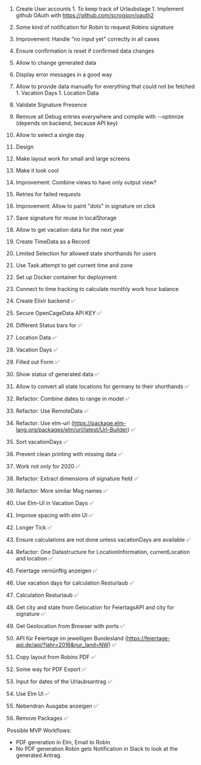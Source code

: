   1. Create User accounts
    1. To keep track of Urlaubstage
    1. Implement github OAuth with https://github.com/scrogson/oauth2
  1. Some kind of notification for Robin to request Robins signature
1. Improvement: Handle "no input yet" correctly in all cases
  1. Ensure confirmation is reset if confirmed data changes
  1. Allow to change generated data
  1. Display error messages in a good way
  1. Allow to provide data manually for everything that could not be fetched
    1. Vacation Days
    1. Location Data
1. Validate Signature Presence
1. Remove all Debug entries everywhere and compile with --optimize (depends on backend, because API key)
1. Allow to select a single day
1. Design
  1. Make layout work for small and large screens
  1. Make it look cool
  1. Improvement: Combine views to have only output view?
1. Retries for failed requests
1. Improvement: Allow to paint "dots" in signature on click
1. Save signature for reuse in localStorage
1. Allow to get vacation data for the next year
1. Create TimeData as a Record
1. Limited Selection for allowed state shorthands for users
1. Use Task.attempt to get current time and zone
1. Set up Docker container for deployment
1. Connect to time tracking to calculate monthly work hour balance



1. Create Elixir backend ✅
  1. Secure OpenCageData API KEY ✅
1. Different Status bars for ✅
  1. Location Data ✅
  1. Vacation Days ✅
  1. Filled out Form ✅
1. Show status of generated data ✅
1. Allow to convert all state locations for germany to their shorthands ✅
1. Refactor: Combine dates to range in model ✅
1. Refactor: Use RemoteData ✅
1. Refactor: Use elm-url (https://package.elm-lang.org/packages/elm/url/latest/Url-Builder) ✅
1. Sort vacationDays ✅
1. Prevent clean printing with missing data ✅
1. Work not only for 2020 ✅
1. Refactor: Extract dimensions of signature field ✅
1. Refactor: More similar Msg names ✅
1. Use Elm-UI in Vacation Days ✅
1. Improve spacing with elm UI ✅
1. Longer Tick ✅
1. Ensure calculations are not done unless vacationDays are available ✅
1. Refactor: One Datastructure for LocationInformation, currentLocation and location ✅
1. Feiertage vernünftig anzeigen ✅
1. Use vacation days for calculation Resturlaub ✅
1. Calculation Resturlaub ✅
1. Get city and state from Gelocation for FeiertagsAPI and city for signature ✅
1. Get Geolocation from Browser with ports ✅
1. API für Feiertage im jeweiligen Bundesland (https://feiertage-api.de/api/?jahr=2016&nur_land=NW) ✅
1. Copy layout from Robins PDF ✅
1. Some way for PDF Export ✅
1. Input for dates of the Urlaubsantrag ✅
1. Use Elm UI ✅
1. Nebendran Ausgabe anzeigen ✅
1. Remove Packages ✅

Possible MVP Workflows:

- PDF generation in Elm, Email to Robin
- No PDF generation Robin gets Notification in Slack to look at the generated Antrag.
